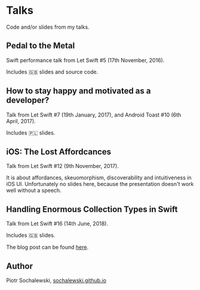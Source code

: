 # Talks

Code and/or slides from my talks.

## Pedal to the Metal

Swift performance talk from Let Swift #5 (17th November, 2016).

Includes 🇬🇧 slides and source code.

## How to stay happy and motivated as a developer?

Talk from Let Swift #7 (19th January, 2017), and Android Toast #10 (6th April, 2017).

Includes 🇵🇱 slides.

## iOS: The Lost Affordcances

Talk from Let Swift #12 (9th November, 2017).

It is about affordances, skeuomorphism, discoverability and intuitiveness in iOS UI. Unfortunately no slides here, because the presentation doesn't work well without a speech.

## Handling Enormous Collection Types in Swift

Talk from Let Swift #16 (14th June, 2018).

Includes 🇬🇧 slides.

The blog post can be found [here](https://www.netguru.co/codestories/handling-enormous-collection-types-in-swift).

## Author

Piotr Sochalewski, [sochalewski.github.io](http://sochalewski.github.io/)
